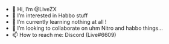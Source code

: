 - 👋 Hi, I’m @LiveZX
- 👀 I’m interested in Habbo stuff
- 🌱 I’m currently learning nothing at all !
- 💞️ I’m looking to collaborate on uhm Nitro and habbo things...
- 📫 How to reach me: Discord (Live#6609)

<!---
LiveZX/LiveZX is a ✨ special ✨ repository because its `README.md` (this file) appears on your GitHub profile.
You can click the Preview link to take a look at your changes.
--->
